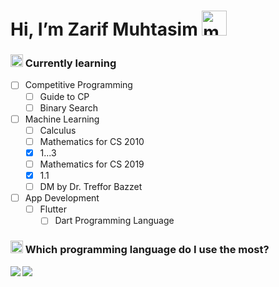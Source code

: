 # Hi, I’m Zarif Muhtasim <img alt="mario wave retro game" title="mario wave retro game" loading="lazy" src="https://emojis.slackmojis.com/emojis/images/1643515397/14160/mario_wave.gif?1643515397" width="40">

### <img width="20" src="https://emojis.slackmojis.com/emojis/images/1643515023/10521/meow_code.gif?1643515023"> Currently learning
- [ ] Competitive Programming
    - [ ] Guide to CP
    - [ ] Binary Search
- [ ] Machine Learning
    - [ ] Calculus
    - [ ] Mathematics for CS 2010
	- [x] 1...3
    - [ ] Mathematics for CS 2019
	- [x] 1.1
    - [ ] DM by Dr. Treffor Bazzet
- [ ] App Development
    - [ ] Flutter
        - [ ] Dart Programming Language

### <img width="20" src="https://emojis.slackmojis.com/emojis/images/1643514658/6631/workingonit.gif?1643514658"> Which programming language do I use the most?</summary>
<img align='left' src="https://github-readme-stats.vercel.app/api/top-langs?username=zarif25&count_private=true&show_icons=true&theme=github_dark&hide_border=true&title_color=ffffff&bg_color=35,f0a161,eb6776,c75edd,9860f0,5f67dc&text_color=ffffff">
<img src="https://readme-typing-svg.herokuapp.com?font=Firacode&duration=1000&multiline=true&height=130&lines=%F0%9F%92%BB%3A+The+code+does+not+work.;%F0%9F%A4%94%3A+Why%3F+;----+after+debugging+----;%F0%9F%92%BB%3A+The+code+works.;%F0%9F%A4%94%3A+Why%3F+">
